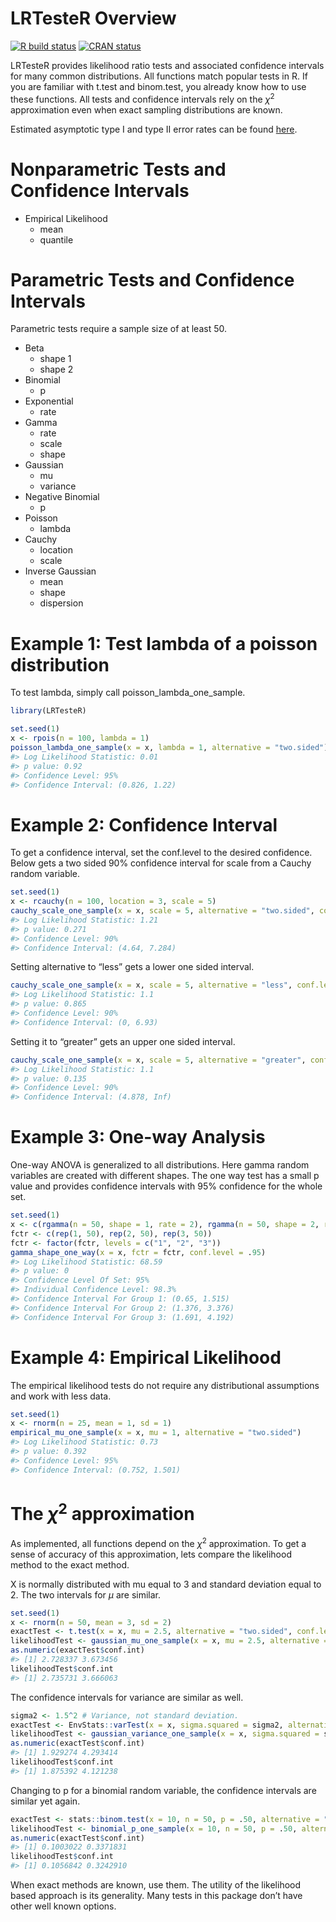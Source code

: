 
<!-- README.md is generated from README.Rmd. Please edit that file -->

# LRTesteR Overview

<!-- badges: start -->

[![R build
status](https://github.com/gmcmacran/LRTesteR/workflows/R-CMD-check/badge.svg)](https://github.com/gmcmacran/LRTesteR/actions)
[![CRAN
status](https://www.r-pkg.org/badges/version/LRTesteR)](https://cran.r-project.org/package=LRTesteR)
<!-- badges: end -->

LRTesteR provides likelihood ratio tests and associated confidence
intervals for many common distributions. All functions match popular
tests in R. If you are familiar with t.test and binom.test, you already
know how to use these functions. All tests and confidence intervals rely
on the $\chi^2$ approximation even when exact sampling distributions are
known.

Estimated asymptotic type I and type II error rates can be found
[here](https://github.com/gmcmacran/TypeOneTypeTwoSim).

# Nonparametric Tests and Confidence Intervals

- Empirical Likelihood
  - mean
  - quantile

# Parametric Tests and Confidence Intervals

Parametric tests require a sample size of at least 50.

- Beta
  - shape 1
  - shape 2
- Binomial
  - p
- Exponential
  - rate
- Gamma
  - rate
  - scale
  - shape
- Gaussian
  - mu
  - variance
- Negative Binomial
  - p
- Poisson
  - lambda
- Cauchy
  - location
  - scale
- Inverse Gaussian
  - mean
  - shape
  - dispersion

# Example 1: Test lambda of a poisson distribution

To test lambda, simply call poisson_lambda_one_sample.

``` r
library(LRTesteR)

set.seed(1)
x <- rpois(n = 100, lambda = 1)
poisson_lambda_one_sample(x = x, lambda = 1, alternative = "two.sided")
#> Log Likelihood Statistic: 0.01
#> p value: 0.92
#> Confidence Level: 95%
#> Confidence Interval: (0.826, 1.22)
```

# Example 2: Confidence Interval

To get a confidence interval, set the conf.level to the desired
confidence. Below gets a two sided 90% confidence interval for scale
from a Cauchy random variable.

``` r
set.seed(1)
x <- rcauchy(n = 100, location = 3, scale = 5)
cauchy_scale_one_sample(x = x, scale = 5, alternative = "two.sided", conf.level = .90)
#> Log Likelihood Statistic: 1.21
#> p value: 0.271
#> Confidence Level: 90%
#> Confidence Interval: (4.64, 7.284)
```

Setting alternative to “less” gets a lower one sided interval.

``` r
cauchy_scale_one_sample(x = x, scale = 5, alternative = "less", conf.level = .90)
#> Log Likelihood Statistic: 1.1
#> p value: 0.865
#> Confidence Level: 90%
#> Confidence Interval: (0, 6.93)
```

Setting it to “greater” gets an upper one sided interval.

``` r
cauchy_scale_one_sample(x = x, scale = 5, alternative = "greater", conf.level = .90)
#> Log Likelihood Statistic: 1.1
#> p value: 0.135
#> Confidence Level: 90%
#> Confidence Interval: (4.878, Inf)
```

# Example 3: One-way Analysis

One-way ANOVA is generalized to all distributions. Here gamma random
variables are created with different shapes. The one way test has a
small p value and provides confidence intervals with 95% confidence for
the whole set.

``` r
set.seed(1)
x <- c(rgamma(n = 50, shape = 1, rate = 2), rgamma(n = 50, shape = 2, rate = 2), rgamma(n = 50, shape = 3, rate = 2))
fctr <- c(rep(1, 50), rep(2, 50), rep(3, 50))
fctr <- factor(fctr, levels = c("1", "2", "3"))
gamma_shape_one_way(x = x, fctr = fctr, conf.level = .95)
#> Log Likelihood Statistic: 68.59
#> p value: 0
#> Confidence Level Of Set: 95%
#> Individual Confidence Level: 98.3%
#> Confidence Interval For Group 1: (0.65, 1.515)
#> Confidence Interval For Group 2: (1.376, 3.376)
#> Confidence Interval For Group 3: (1.691, 4.192)
```

# Example 4: Empirical Likelihood

The empirical likelihood tests do not require any distributional
assumptions and work with less data.

``` r
set.seed(1)
x <- rnorm(n = 25, mean = 1, sd = 1)
empirical_mu_one_sample(x = x, mu = 1, alternative = "two.sided")
#> Log Likelihood Statistic: 0.73
#> p value: 0.392
#> Confidence Level: 95%
#> Confidence Interval: (0.752, 1.501)
```

# The $\chi^2$ approximation

As implemented, all functions depend on the $\chi^2$ approximation. To
get a sense of accuracy of this approximation, lets compare the
likelihood method to the exact method.

X is normally distributed with mu equal to 3 and standard deviation
equal to 2. The two intervals for $\mu$ are similar.

``` r
set.seed(1)
x <- rnorm(n = 50, mean = 3, sd = 2)
exactTest <- t.test(x = x, mu = 2.5, alternative = "two.sided", conf.level = .95)
likelihoodTest <- gaussian_mu_one_sample(x = x, mu = 2.5, alternative = "two.sided", conf.level = .95)
as.numeric(exactTest$conf.int)
#> [1] 2.728337 3.673456
likelihoodTest$conf.int
#> [1] 2.735731 3.666063
```

The confidence intervals for variance are similar as well.

``` r
sigma2 <- 1.5^2 # Variance, not standard deviation.
exactTest <- EnvStats::varTest(x = x, sigma.squared = sigma2, alternative = "two.sided", conf.level = .95)
likelihoodTest <- gaussian_variance_one_sample(x = x, sigma.squared = sigma2, alternative = "two.sided", conf.level = .95)
as.numeric(exactTest$conf.int)
#> [1] 1.929274 4.293414
likelihoodTest$conf.int
#> [1] 1.875392 4.121238
```

Changing to p for a binomial random variable, the confidence intervals
are similar yet again.

``` r
exactTest <- stats::binom.test(x = 10, n = 50, p = .50, alternative = "two.sided", conf.level = .95)
likelihoodTest <- binomial_p_one_sample(x = 10, n = 50, p = .50, alternative = "two.sided", conf.level = .95)
as.numeric(exactTest$conf.int)
#> [1] 0.1003022 0.3371831
likelihoodTest$conf.int
#> [1] 0.1056842 0.3242910
```

When exact methods are known, use them. The utility of the likelihood
based approach is its generality. Many tests in this package don’t have
other well known options.
